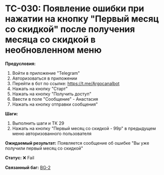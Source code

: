 # TC-030: Появление ошибки при нажатии на кнопку "Первый месяц со скидкой" после получения месяца со скидкой в необновленном меню


**Предусловия:**
1. Войти в приложение "Telegram"
2. Авторизоваться в приложении
3. Перейти в бот по ссылке: https://t.me/Argocanalbot
4. Нажать на кнопку "Старт"
5. Нажать на кнопку "Получить доступ"
6. Ввести в поле "Сообщение" - Анастасия
7. Нажать на кнопку отправки сообщения"

**Шаги:**
1. Выполнить шаги и ТК 29
2. Нажать на кнопку "Первый месяц со скидкой - 99р" в предыдущем меню авторизованного пользователя

**Ожидаемый результат:**
Появляется сообщение об ошибке "Вы уже получили первый месяц со скидкой"

**Статус:** ❌ Fail

**Связанный баг:** [BG-2](../BugReports/BG-2.md)
